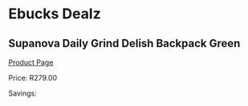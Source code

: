 
# Ebucks Dealz
## Supanova Daily Grind Delish Backpack Green
[Product Page](https://www.ebucks.com/web/shop/productSelected.do?prodId=1218066459&catId=1218007340)

Price: R279.00

Savings: 


	